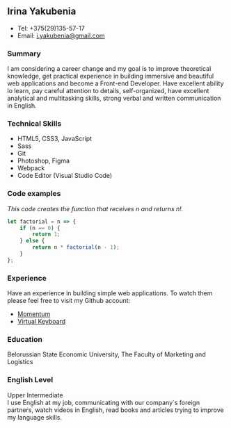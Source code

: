 ## Irina Yakubenia ##

- Tel: +375(29)135-57-17
- Email: i.yakubenia@gmail.com

### Summary ###

I am considering a career change and my goal is to improve theoretical knowledge, get practical experience in building immersive and beautiful web applications and become a Front-end Developer. Have excellent ability lo learn, pay careful attention to details, self-organized, have excellent analytical and multitasking skills, strong verbal and written communication in English.

### Technical Skills ###

- HTML5, CSS3, JavaScript
- Sass
- Git
- Photoshop, Figma
- Webpack
- Code Editor (Visual Studio Code)
### Code examples ###

*This code creates the function that receives n and returns n!.*
```javascript
let factorial = n => {
    if (n == 0) {
        return 1;
    } else {
        return n * factorial(n - 1);
    }
};
```

### Experience ###

Have an experience in building simple web applications. 
To watch them please feel free to visit my Github account:

- [Momentum](https://rolling-scopes-school.github.io/ira03-JS2020Q3/momentum/)
- [Virtual Keyboard](https://rolling-scopes-school.github.io/ira03-JS2020Q3/virtual-keyboard/)

### Education ###
Belorussian State Economic University, The Faculty of Marketing and Logistics

### English Level ###

Upper Intermediate  
I use English at my job, communicating with our company`s foreign partners, watch videos in English, read books and articles trying to improve my language skills.

